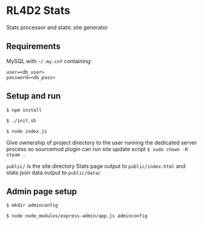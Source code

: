 # RL4D2 Stats

Stats processor and static site generator

## Requirements

MySQL with `~/.my.cnf` containing:
```[client]
user=<db_user>
password=<db_pass>
```

## Setup and run

```
$ npm install

$ ./init.sh

$ node index.js
```

Give ownership of project directory to the user running the dedicated server process so sourcemod plugin can run site update script
`$ sudo chown -R steam .`

`public/` is the site directory
Stats page output to `public/index.html` and stats json data output to `public/data/`

## Admin page setup

```
$ mkdir adminconfig

$ node node_modules/express-admin/app.js adminconfig
```